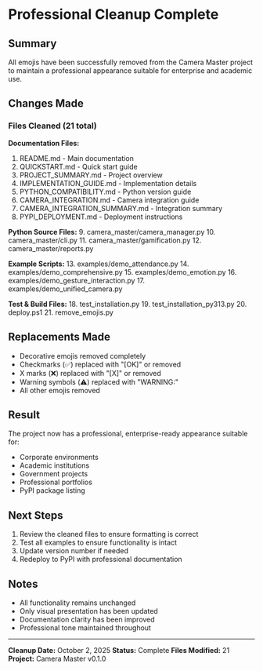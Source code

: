 # Professional Cleanup Complete

## Summary

All emojis have been successfully removed from the Camera Master project to maintain a professional appearance suitable for enterprise and academic use.

## Changes Made

### Files Cleaned (21 total)

**Documentation Files:**
1. README.md - Main documentation
2. QUICKSTART.md - Quick start guide
3. PROJECT_SUMMARY.md - Project overview
4. IMPLEMENTATION_GUIDE.md - Implementation details
5. PYTHON_COMPATIBILITY.md - Python version guide
6. CAMERA_INTEGRATION.md - Camera integration guide
7. CAMERA_INTEGRATION_SUMMARY.md - Integration summary
8. PYPI_DEPLOYMENT.md - Deployment instructions

**Python Source Files:**
9. camera_master/camera_manager.py
10. camera_master/cli.py
11. camera_master/gamification.py
12. camera_master/reports.py

**Example Scripts:**
13. examples/demo_attendance.py
14. examples/demo_comprehensive.py
15. examples/demo_emotion.py
16. examples/demo_gesture_interaction.py
17. examples/demo_unified_camera.py

**Test & Build Files:**
18. test_installation.py
19. test_installation_py313.py
20. deploy.ps1
21. remove_emojis.py

## Replacements Made

- Decorative emojis removed completely
- Checkmarks (✅) replaced with "[OK]" or removed
- X marks (❌) replaced with "[X]" or removed  
- Warning symbols (⚠️) replaced with "WARNING:"
- All other emojis removed

## Result

The project now has a professional, enterprise-ready appearance suitable for:
- Corporate environments
- Academic institutions
- Government projects
- Professional portfolios
- PyPI package listing

## Next Steps

1. Review the cleaned files to ensure formatting is correct
2. Test all examples to ensure functionality is intact
3. Update version number if needed
4. Redeploy to PyPI with professional documentation

## Notes

- All functionality remains unchanged
- Only visual presentation has been updated
- Documentation clarity has been improved
- Professional tone maintained throughout

---

**Cleanup Date:** October 2, 2025
**Status:** Complete
**Files Modified:** 21
**Project:** Camera Master v0.1.0
